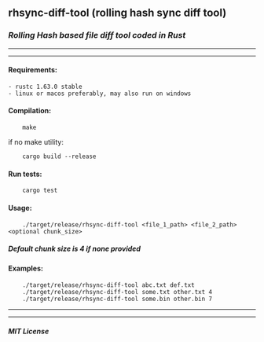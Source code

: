 ## **rhsync-diff-tool (rolling hash sync diff tool)** 
### *Rolling Hash based file diff tool coded in Rust*
***
***
#### Requirements:
    - rustc 1.63.0 stable
    - linux or macos preferably, may also run on windows

#### Compilation:
```
    make
```
if no make utility:
```
    cargo build --release
```

#### Run tests:
```
    cargo test
```

#### Usage:
```
    ./target/release/rhsync-diff-tool <file_1_path> <file_2_path> <optional chunk_size>
```

##### Default chunk size is 4 if none provided

#### Examples:
```
    ./target/release/rhsync-diff-tool abc.txt def.txt
    ./target/release/rhsync-diff-tool some.txt other.txt 4
    ./target/release/rhsync-diff-tool some.bin other.bin 7
```
***
***
##### MIT License